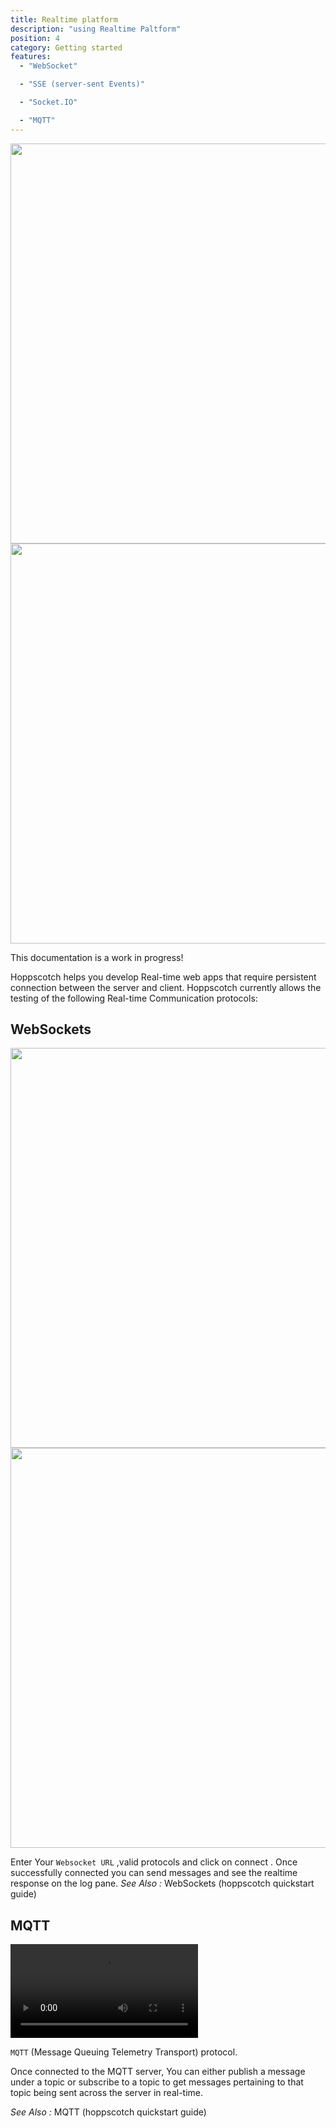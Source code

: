 ```yaml
---
title: Realtime platform
description: "using Realtime Paltform"
position: 4
category: Getting started
features:
  - "WebSocket"

  - "SSE (server-sent Events)"

  - "Socket.IO"

  - "MQTT"
---
```


<img src="/realtime/Realtime-dark.png"   class="dark-img" width="1280" height="640" alt=""/>
<img src="/realtime/Realtime-light.png" class="light-img"  width="1280" height="640" alt=""/>
<alert type="success">

This documentation is a work in progress!

</alert>
Hoppscotch helps you develop Real-time web apps that require persistent connection between the server and client.
Hoppscotch currently allows the testing of the following Real-time Communication protocols:

<list :items="features"></list>

## WebSockets

<img src="/realtime/Websocket-dark.png"   class="dark-img" width="1280" height="640" alt=""/>
<img src="/realtime/Websocket-light.png" class="light-img"  width="1280" height="640" alt=""/>

Enter Your `Websocket URL` ,valid protocols and click on connect . Once successfully connected you can send messages and see the realtime response on the log pane.
_See Also :_ <nuxt-link to='/quickstart/websocket'>WebSockets (hoppscotch quickstart guide) </nuxt-link>

## MQTT

<video loop playsinline controls>
  <source src="/realtime/mqtt.webm" type="video/webm" />
 <source src="/realtime/mqtt.mp4" type="video/mp4" />
</video>

`MQTT` (Message Queuing Telemetry Transport) protocol.

Once connected to the MQTT server, You can either publish a message under a topic or subscribe to a topic to get messages pertaining to that topic being sent across the server in real-time.

_See Also :_ <nuxt-link to='/quickstart/mqtt'>MQTT (hoppscotch quickstart guide) </nuxt-link>
